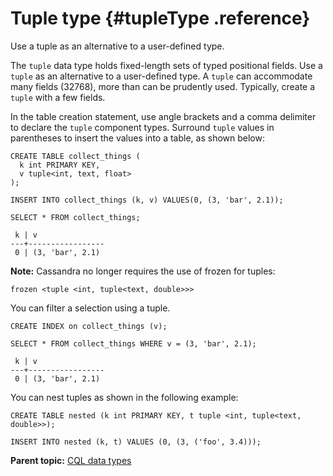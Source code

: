 # Tuple type {#tupleType .reference}

Use a tuple as an alternative to a user-defined type.

The `tuple` data type holds fixed-length sets of typed positional fields. Use a `tuple` as an alternative to a user-defined type. A `tuple` can accommodate many fields \(32768\), more than can be prudently used. Typically, create a `tuple` with a few fields.

In the table creation statement, use angle brackets and a comma delimiter to declare the `tuple` component types. Surround `tuple` values in parentheses to insert the values into a table, as shown below:

```
CREATE TABLE collect_things (
  k int PRIMARY KEY,
  v tuple<int, text, float>
);

INSERT INTO collect_things (k, v) VALUES(0, (3, 'bar', 2.1));

SELECT * FROM collect_things;

 k | v
---+-----------------
 0 | (3, 'bar', 2.1)
```

**Note:** Cassandra no longer requires the use of frozen for tuples:

```
frozen <tuple <int, tuple<text, double>>>
```

You can filter a selection using a tuple.

```
CREATE INDEX on collect_things (v);

SELECT * FROM collect_things WHERE v = (3, 'bar', 2.1);

 k | v
---+-----------------
 0 | (3, 'bar', 2.1)
```

You can nest tuples as shown in the following example:

```
CREATE TABLE nested (k int PRIMARY KEY, t tuple <int, tuple<text, double>>);

INSERT INTO nested (k, t) VALUES (0, (3, ('foo', 3.4)));
```

**Parent topic:** [CQL data types](../../cql/cql_reference/cql_data_types_c.md)

